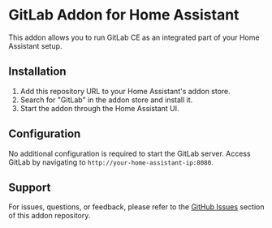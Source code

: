 # GitLab Addon for Home Assistant

This addon allows you to run GitLab CE as an integrated part of your Home Assistant setup.

## Installation

1. Add this repository URL to your Home Assistant's addon store.
2. Search for "GitLab" in the addon store and install it.
3. Start the addon through the Home Assistant UI.

## Configuration

No additional configuration is required to start the GitLab server. Access GitLab by navigating to `http://your-home-assistant-ip:8080`.

## Support

For issues, questions, or feedback, please refer to the [GitHub Issues](your-repository-url/issues) section of this addon repository.
